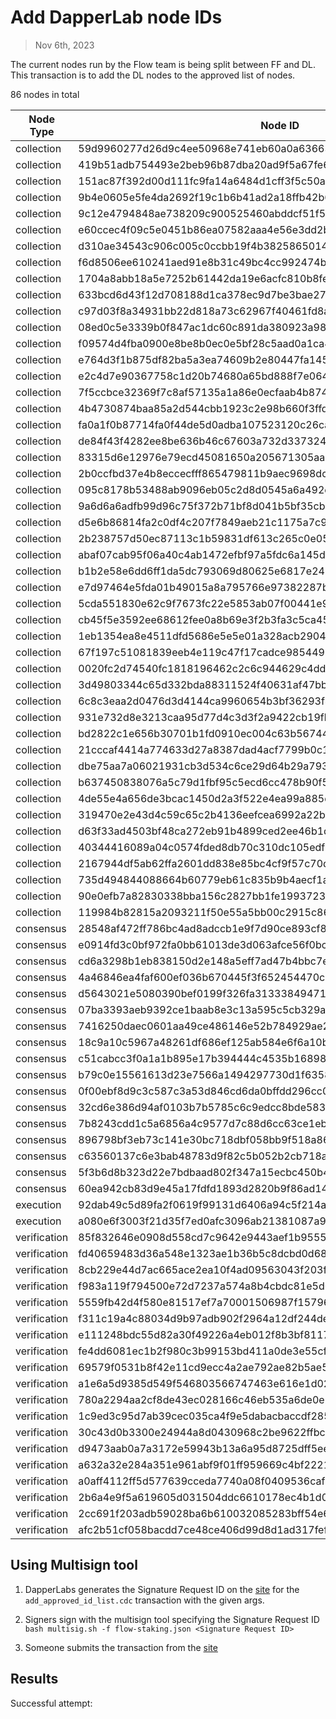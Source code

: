 # Add DapperLab node IDs

> Nov 6th, 2023 

The current nodes run by the Flow team is being split between FF and DL. This transaction is to add the DL nodes to the approved list of nodes.

86 nodes in total

Node Type | Node ID                                                         
--------- |-----------------------------------------------------------------|
collection| 59d9960277d26d9c4ee50968e741eb60a0a63663bcbbcd6ab9e4b176bc2ba19b 
collection| 419b51adb754493e2beb96b87dba20ad9f5a67fe6f0f63c54a7e990791407aeb 
collection| 151ac87f392d00d111fc9fa14a6484d1cff3f5c50a5b684e156e8b4828ab6ad9 
collection| 9b4e0605e5fe4da2692f19c1b6b41ad2a18ffb42b6363bd42cbb9b0f3deee170 
collection| 9c12e4794848ae738209c900525460abddcf51f5c75d8c39fcf438ac2aacb8e6 
collection| e60ccec4f09c5e0451b86ea07582aaa4e56e3dd2b22434bd8593a9992247f360 
collection| d310ae34543c906c005c0ccbb19f4b38258650144c427ccd0e796b777a1e700a 
collection| f6d8506ee610241aed91e8b31c49bc4cc992474bae3e360bafdc066adca3c005 
collection| 1704a8abb18a5e7252b61442da19e6acfc810b8fead4d3e7a69339082c8195e4 
collection| 633bcd6d43f12d708188d1ca378ec9d7be3bae27afd2e7b8938baa0b6d55effc 
collection| c97d03f8a34931bb22d818a73c62967f40461fd8ae17266d021f2c6e2784b0e7 
collection| 08ed0c5e3339b0f847ac1dc60c891da380923a98a1c3cb32bcaef6eaf5b5b3cf 
collection| f09574d4fba0900e8be8b0ec0e5bf28c5aad0a1ca4b54323dce3ce0b41fd968b 
collection| e764d3f1b875df82ba5a3ea74609b2e80447fa145986de2bf3b40a92d0b4a45d 
collection| e2c4d7e90367758c1d20b74680a65bd888f7e064b0f8caadb44d08f4729ec02a 
collection| 7f5ccbce32369f7c8af57135a1a86e0ecfaab4b87436507c41ffc171d6f8c149 
collection| 4b4730874baa85a2d544cbb1923c2e98b660f3ffd94cc20a7db6d98e9d9aa68c 
collection| fa0a1f0b87714fa0f44de5d0adba107523120c26ca9563ab86b9f5a3cd5676d8 
collection| de84f43f4282ee8be636b46c67603a732d337324ebcd02885b7bc871042920ed 
collection| 83315d6e12976e79ecd45081650a205671305aa83d892f85a14b6793b124139e 
collection| 2b0ccfbd37e4b8eccecfff865479811b9aec9698dc29c2d4374246f827afba29 
collection| 095c8178b53488ab9096eb05c2d8d0545a6a492e81449d36d32f6ac73e052a94 
collection| 9a6d6a6adfb99d96c75f372b71bf8d041b5bf35cba18a1ad25b3a04a45365dfe 
collection| d5e6b86814fa2c0df4c207f7849aeb21c1175a7c9fec40694b04030127d660b0 
collection| 2b238757d50ec87113c1b59831df613c265c0e056459ee1add8563a59672a809 
collection| abaf07cab95f06a40c4ab1472efbf97a5fdc6a145df00884fead078766d893d7 
collection| b1b2e58e6dd6ff1da5dc793069d80625e6817e248d723e684473034b4e2c0947 
collection| e7d97464e5fda01b49015a8a795766e97382287b87fb3582a65d07598f0d8f69 
collection| 5cda551830e62c9f7673fc22e5853ab07f00441e9757ace2360d340d523c86ae 
collection| cb45f5e3592ee68612fee0a8b69e3f2b3fa3c5ca45b1af2b6895e8f61a43487f 
collection| 1eb1354ea8e4511dfd5686e5e5e01a328acb2904de9a8f7f0f0408cdde1a5705 
collection| 67f197c51081839eeb4e119c47f17cadce98544958fd00aaefa9e252b299d0da 
collection| 0020fc2d74540fc1818196462c2c6c944629c4dd8d735be64335f5dd639a2913 
collection| 3d49803344c65d332bda88311524f40631af47bba6f75e6277e4e05a4078d9ef 
collection| 6c8c3eaa2d0476d3d4144ca9960654b3bf36293f4d1d3cf0e69f04269e7dad7e 
collection| 931e732d8e3213caa95d77d4c3d3f2a9422cb19fb5c3c2a1bc5afc2469ca14a4 
collection| bd2822c1e656b30701b1fd0910ec004c63b56744b41cb4bc489ddee7642b0009 
collection| 21cccaf4414a774633d27a8387dad4acf7799b0c15816e46780f2fae3fc115f3 
collection| dbe75aa7a06021931cb3d534c6ce29d64b29a79317b6ee95486c436925bdb1bc 
collection| b637450838076a5c79d1fbf95c5ecd6cc478b90f5aa81007d2a9340d0fab068a 
collection| 4de55e4a656de3bcac1450d2a3f522e4ea99a885d0eef0630a82372303e98b76 
collection| 319470e2e43d4c59c65c2b4136eefcea6992a22b7bce5dc35e29041fe4c2494e 
collection| d63f33ad4503bf48ca272eb91b4899ced2ee46b1d9573de128b0876236d57ebb 
collection| 40344416089a04c0574fded8db70c310dc105edf4dcee4651b10dd5205b966cc 
collection| 2167944df5ab62ffa2601dd838e85bc4cf9f57c70d4f0beee2ebf9d9966ef02a 
collection| 735d494844088664b60779eb61c835b9b4aecf1aa320a1910ecc140cf7ceebfc 
collection| 90e0efb7a82830338bba156c2827bb1fe1993723b1faa206e81b09b6842323e5 
collection| 119984b82815a2093211f50e55a5bb00c2915c86b13ebab97a4019865149a880 
consensus| 28548af472ff786bc4ad8adccb1e9f7d90ce893cf8567339b0baaac1314167a4 
consensus| e0914fd3c0bf972fa0bb61013de3d063afce56f0bcf548cea78dff000d9413ec 
consensus| cd6a3298b1eb838150d2e148a5eff7ad47b4bbc7e30c9a91dade84e02c332d1d 
consensus| 4a46846ea4faf600ef036b670445f3f652454470c2e8964c460a1b1fdc9781fb 
consensus| d5643021e5080390bef0199f326fa313338494719d064141ece47fde17fe2a5a 
consensus| 07ba3393aeb9392ce1baab8e3c13a595c5cb329a19dacf6508f568fc2d555a0a 
consensus| 7416250daec0601aa49ce486146e52b784929ae28b9179284c5a3a6ad18a7908 
consensus| 18c9a10c5967a48261df686ef125ab584e6f6a10b16da098524d5e8d7e505c49 
consensus| c51cabcc3f0a1a1b895e17b394444c4535b16898f809506b933b2b655d786571 
consensus| b79c0e15561613d23e7566a1494297730d1f635845f137935cbb32cf4731c40f 
consensus| 0f00ebf8d9c3c587c3a53d846cd6da0bffdd296cc0c9bb6121758f9cb0da1b84 
consensus| 32cd6e386d94af0103b7b5785c6c9edcc8bde5837918e43a50cc2f30b74a1ac1 
consensus| 7b8243cdd1c5a6856a4c9577d7c88d6cc63ce1eb3b7a426af75435b58fd1b75f 
consensus| 896798bf3eb73c141e30bc718dbf058bb9f518a8633459ddb06ad28aa5a4da5e 
consensus| c63560137c6e3bab48783d9f82c5b052b2cb718ae0c211a12763b7ec445b5b32 
consensus| 5f3b6d8b323d22e7bdbaad802f347a15ecbc450b4acda44fb380c5b45e15c9f6 
consensus| 60ea942cb83d9e45a17fdfd1893d2820b9f86ad14372f21ffa0ef05342c9981d
execution| 92dab49c5d89fa2f0619f99131d6406a94c5f214a198aafab41241322f9bf173 
execution| a080e6f3003f21d35f7ed0afc3096ab21381087a91992d7508f7be869c6edd32 
verification| 85f832646e0908d558cd7c9642e9443aef1b95556c578e86c9e16833ad06d137 
verification| fd40659483d36a548e1323ae1b36b5c8dcbd0d68b4b596ddff59811fd94ba6e3 
verification| 8cb229e44d7ac665ace2ea10f4ad09563043f203f4b12a235b355545842a4f2a 
verification| f983a119f794500e72d7237a574a8b4cbdc81e5d0319199cfe23f36df75d23e8 
verification| 5559fb42d4f580e81517ef7a70001506987f15796feb3c2087a19816ad024c61 
verification| f311c19a4c88034d9b97adb902f2964a12df244de46ae833ecab34ab87154301 
verification| e111248bdc55d82a30f49226a4eb012f8b3bf81176202a13ed73528c3a7fa363 
verification| fe4dd6081ec1b2f980c3b99153bd411a0de3e55cff3db12ed50d0cd98935a642 
verification| 69579f0531b8f42e11cd9ecc4a2ae792ae82b5ae54c38f455bab53ca6668dfcc 
verification| a1e6a5d9385d549f546803566747463e616e1d02ade2fcadba1b49c492ec8f29 
verification| 780a2294aa2cf8de43ec028166c46eb535a6de0e25a42f6e5a46a143d21fcf4a 
verification| 1c9ed3c95d7ab39cec035ca4f9e5dabacbaccdf2855783f2dca50acc7889c0b0 
verification| 30c43d0b3300e24944a8d0430968c2be9622ffbc8c251ab847566dfbb37a98e8 
verification| d9473aab0a7a3172e59943b13a6a95d8725dff5eebaca824a20f026183d7d2a7 
verification| a632a32e284a351e961abf9f01ff959669c4bf2221344a3fd3f489272b9cd317 
verification| a0aff4112ff5d577639cceda7740a08f0409536cafb2dd77442fe7bc64aa9a36 
verification| 2b6a4e9f5a619605d031504ddc6610178ec4b1d0b7b2525eb5ca79e83f5a6d78 
verification| 2cc691f203adb59028ba6b610032085283bff54e64a9bfabc286e0de02c49a12 
verification| afc2b51cf058bacdd7ce48ce406d99d8d1ad317fef83f18bd948fcce0d567cfd 


## Using Multisign tool

1. DapperLabs generates the Signature Request ID on the [site](https://flow-multisig-git-service-account-onflow.vercel.app/mainnet?type=serviceAccount&name=add_approved_id_list.cdc&param=%5B%20%20%20%20%20%7B%20%20%20%20%20%20%20%20%20%22type%22:%20%22Array%22,%20%20%20%20%20%20%20%20%20%22value%22:%20%5B%20%20%20%20%20%20%20%20%20%20%20%20%20%7B%20%20%20%20%20%20%20%20%20%20%20%20%20%20%20%20%20%22type%22:%20%22String%22,%20%20%20%20%20%20%20%20%20%20%20%20%20%20%20%20%20%22value%22:%20%2259d9960277d26d9c4ee50968e741eb60a0a63663bcbbcd6ab9e4b176bc2ba19b%22%20%20%20%20%20%20%20%20%20%20%20%20%20%7D,%20%20%20%20%20%20%20%20%20%20%20%20%20%7B%20%20%20%20%20%20%20%20%20%20%20%20%20%20%20%20%20%22type%22:%20%22String%22,%20%20%20%20%20%20%20%20%20%20%20%20%20%20%20%20%20%22value%22:%20%22419b51adb754493e2beb96b87dba20ad9f5a67fe6f0f63c54a7e990791407aeb%22%20%20%20%20%20%20%20%20%20%20%20%20%20%7D,%20%20%20%20%20%20%20%20%20%20%20%20%20%7B%20%20%20%20%20%20%20%20%20%20%20%20%20%20%20%20%20%22type%22:%20%22String%22,%20%20%20%20%20%20%20%20%20%20%20%20%20%20%20%20%20%22value%22:%20%22151ac87f392d00d111fc9fa14a6484d1cff3f5c50a5b684e156e8b4828ab6ad9%22%20%20%20%20%20%20%20%20%20%20%20%20%20%7D,%20%20%20%20%20%20%20%20%20%20%20%20%20%7B%20%20%20%20%20%20%20%20%20%20%20%20%20%20%20%20%20%22type%22:%20%22String%22,%20%20%20%20%20%20%20%20%20%20%20%20%20%20%20%20%20%22value%22:%20%229b4e0605e5fe4da2692f19c1b6b41ad2a18ffb42b6363bd42cbb9b0f3deee170%22%20%20%20%20%20%20%20%20%20%20%20%20%20%7D,%20%20%20%20%20%20%20%20%20%20%20%20%20%7B%20%20%20%20%20%20%20%20%20%20%20%20%20%20%20%20%20%22type%22:%20%22String%22,%20%20%20%20%20%20%20%20%20%20%20%20%20%20%20%20%20%22value%22:%20%229c12e4794848ae738209c900525460abddcf51f5c75d8c39fcf438ac2aacb8e6%22%20%20%20%20%20%20%20%20%20%20%20%20%20%7D,%20%20%20%20%20%20%20%20%20%20%20%20%20%7B%20%20%20%20%20%20%20%20%20%20%20%20%20%20%20%20%20%22type%22:%20%22String%22,%20%20%20%20%20%20%20%20%20%20%20%20%20%20%20%20%20%22value%22:%20%22e60ccec4f09c5e0451b86ea07582aaa4e56e3dd2b22434bd8593a9992247f360%22%20%20%20%20%20%20%20%20%20%20%20%20%20%7D,%20%20%20%20%20%20%20%20%20%20%20%20%20%7B%20%20%20%20%20%20%20%20%20%20%20%20%20%20%20%20%20%22type%22:%20%22String%22,%20%20%20%20%20%20%20%20%20%20%20%20%20%20%20%20%20%22value%22:%20%22d310ae34543c906c005c0ccbb19f4b38258650144c427ccd0e796b777a1e700a%22%20%20%20%20%20%20%20%20%20%20%20%20%20%7D,%20%20%20%20%20%20%20%20%20%20%20%20%20%7B%20%20%20%20%20%20%20%20%20%20%20%20%20%20%20%20%20%22type%22:%20%22String%22,%20%20%20%20%20%20%20%20%20%20%20%20%20%20%20%20%20%22value%22:%20%22f6d8506ee610241aed91e8b31c49bc4cc992474bae3e360bafdc066adca3c005%22%20%20%20%20%20%20%20%20%20%20%20%20%20%7D,%20%20%20%20%20%20%20%20%20%20%20%20%20%7B%20%20%20%20%20%20%20%20%20%20%20%20%20%20%20%20%20%22type%22:%20%22String%22,%20%20%20%20%20%20%20%20%20%20%20%20%20%20%20%20%20%22value%22:%20%221704a8abb18a5e7252b61442da19e6acfc810b8fead4d3e7a69339082c8195e4%22%20%20%20%20%20%20%20%20%20%20%20%20%20%7D,%20%20%20%20%20%20%20%20%20%20%20%20%20%7B%20%20%20%20%20%20%20%20%20%20%20%20%20%20%20%20%20%22type%22:%20%22String%22,%20%20%20%20%20%20%20%20%20%20%20%20%20%20%20%20%20%22value%22:%20%22633bcd6d43f12d708188d1ca378ec9d7be3bae27afd2e7b8938baa0b6d55effc%22%20%20%20%20%20%20%20%20%20%20%20%20%20%7D,%20%20%20%20%20%20%20%20%20%20%20%20%20%7B%20%20%20%20%20%20%20%20%20%20%20%20%20%20%20%20%20%22type%22:%20%22String%22,%20%20%20%20%20%20%20%20%20%20%20%20%20%20%20%20%20%22value%22:%20%22c97d03f8a34931bb22d818a73c62967f40461fd8ae17266d021f2c6e2784b0e7%22%20%20%20%20%20%20%20%20%20%20%20%20%20%7D,%20%20%20%20%20%20%20%20%20%20%20%20%20%7B%20%20%20%20%20%20%20%20%20%20%20%20%20%20%20%20%20%22type%22:%20%22String%22,%20%20%20%20%20%20%20%20%20%20%20%20%20%20%20%20%20%22value%22:%20%2208ed0c5e3339b0f847ac1dc60c891da380923a98a1c3cb32bcaef6eaf5b5b3cf%22%20%20%20%20%20%20%20%20%20%20%20%20%20%7D,%20%20%20%20%20%20%20%20%20%20%20%20%20%7B%20%20%20%20%20%20%20%20%20%20%20%20%20%20%20%20%20%22type%22:%20%22String%22,%20%20%20%20%20%20%20%20%20%20%20%20%20%20%20%20%20%22value%22:%20%22f09574d4fba0900e8be8b0ec0e5bf28c5aad0a1ca4b54323dce3ce0b41fd968b%22%20%20%20%20%20%20%20%20%20%20%20%20%20%7D,%20%20%20%20%20%20%20%20%20%20%20%20%20%7B%20%20%20%20%20%20%20%20%20%20%20%20%20%20%20%20%20%22type%22:%20%22String%22,%20%20%20%20%20%20%20%20%20%20%20%20%20%20%20%20%20%22value%22:%20%22e764d3f1b875df82ba5a3ea74609b2e80447fa145986de2bf3b40a92d0b4a45d%22%20%20%20%20%20%20%20%20%20%20%20%20%20%7D,%20%20%20%20%20%20%20%20%20%20%20%20%20%7B%20%20%20%20%20%20%20%20%20%20%20%20%20%20%20%20%20%22type%22:%20%22String%22,%20%20%20%20%20%20%20%20%20%20%20%20%20%20%20%20%20%22value%22:%20%22e2c4d7e90367758c1d20b74680a65bd888f7e064b0f8caadb44d08f4729ec02a%22%20%20%20%20%20%20%20%20%20%20%20%20%20%7D,%20%20%20%20%20%20%20%20%20%20%20%20%20%7B%20%20%20%20%20%20%20%20%20%20%20%20%20%20%20%20%20%22type%22:%20%22String%22,%20%20%20%20%20%20%20%20%20%20%20%20%20%20%20%20%20%22value%22:%20%227f5ccbce32369f7c8af57135a1a86e0ecfaab4b87436507c41ffc171d6f8c149%22%20%20%20%20%20%20%20%20%20%20%20%20%20%7D,%20%20%20%20%20%20%20%20%20%20%20%20%20%7B%20%20%20%20%20%20%20%20%20%20%20%20%20%20%20%20%20%22type%22:%20%22String%22,%20%20%20%20%20%20%20%20%20%20%20%20%20%20%20%20%20%22value%22:%20%224b4730874baa85a2d544cbb1923c2e98b660f3ffd94cc20a7db6d98e9d9aa68c%22%20%20%20%20%20%20%20%20%20%20%20%20%20%7D,%20%20%20%20%20%20%20%20%20%20%20%20%20%7B%20%20%20%20%20%20%20%20%20%20%20%20%20%20%20%20%20%22type%22:%20%22String%22,%20%20%20%20%20%20%20%20%20%20%20%20%20%20%20%20%20%22value%22:%20%22fa0a1f0b87714fa0f44de5d0adba107523120c26ca9563ab86b9f5a3cd5676d8%22%20%20%20%20%20%20%20%20%20%20%20%20%20%7D,%20%20%20%20%20%20%20%20%20%20%20%20%20%7B%20%20%20%20%20%20%20%20%20%20%20%20%20%20%20%20%20%22type%22:%20%22String%22,%20%20%20%20%20%20%20%20%20%20%20%20%20%20%20%20%20%22value%22:%20%22de84f43f4282ee8be636b46c67603a732d337324ebcd02885b7bc871042920ed%22%20%20%20%20%20%20%20%20%20%20%20%20%20%7D,%20%20%20%20%20%20%20%20%20%20%20%20%20%7B%20%20%20%20%20%20%20%20%20%20%20%20%20%20%20%20%20%22type%22:%20%22String%22,%20%20%20%20%20%20%20%20%20%20%20%20%20%20%20%20%20%22value%22:%20%2283315d6e12976e79ecd45081650a205671305aa83d892f85a14b6793b124139e%22%20%20%20%20%20%20%20%20%20%20%20%20%20%7D,%20%20%20%20%20%20%20%20%20%20%20%20%20%7B%20%20%20%20%20%20%20%20%20%20%20%20%20%20%20%20%20%22type%22:%20%22String%22,%20%20%20%20%20%20%20%20%20%20%20%20%20%20%20%20%20%22value%22:%20%222b0ccfbd37e4b8eccecfff865479811b9aec9698dc29c2d4374246f827afba29%22%20%20%20%20%20%20%20%20%20%20%20%20%20%7D,%20%20%20%20%20%20%20%20%20%20%20%20%20%7B%20%20%20%20%20%20%20%20%20%20%20%20%20%20%20%20%20%22type%22:%20%22String%22,%20%20%20%20%20%20%20%20%20%20%20%20%20%20%20%20%20%22value%22:%20%22095c8178b53488ab9096eb05c2d8d0545a6a492e81449d36d32f6ac73e052a94%22%20%20%20%20%20%20%20%20%20%20%20%20%20%7D,%20%20%20%20%20%20%20%20%20%20%20%20%20%7B%20%20%20%20%20%20%20%20%20%20%20%20%20%20%20%20%20%22type%22:%20%22String%22,%20%20%20%20%20%20%20%20%20%20%20%20%20%20%20%20%20%22value%22:%20%229a6d6a6adfb99d96c75f372b71bf8d041b5bf35cba18a1ad25b3a04a45365dfe%22%20%20%20%20%20%20%20%20%20%20%20%20%20%7D,%20%20%20%20%20%20%20%20%20%20%20%20%20%7B%20%20%20%20%20%20%20%20%20%20%20%20%20%20%20%20%20%22type%22:%20%22String%22,%20%20%20%20%20%20%20%20%20%20%20%20%20%20%20%20%20%22value%22:%20%22d5e6b86814fa2c0df4c207f7849aeb21c1175a7c9fec40694b04030127d660b0%22%20%20%20%20%20%20%20%20%20%20%20%20%20%7D,%20%20%20%20%20%20%20%20%20%20%20%20%20%7B%20%20%20%20%20%20%20%20%20%20%20%20%20%20%20%20%20%22type%22:%20%22String%22,%20%20%20%20%20%20%20%20%20%20%20%20%20%20%20%20%20%22value%22:%20%222b238757d50ec87113c1b59831df613c265c0e056459ee1add8563a59672a809%22%20%20%20%20%20%20%20%20%20%20%20%20%20%7D,%20%20%20%20%20%20%20%20%20%20%20%20%20%7B%20%20%20%20%20%20%20%20%20%20%20%20%20%20%20%20%20%22type%22:%20%22String%22,%20%20%20%20%20%20%20%20%20%20%20%20%20%20%20%20%20%22value%22:%20%22abaf07cab95f06a40c4ab1472efbf97a5fdc6a145df00884fead078766d893d7%22%20%20%20%20%20%20%20%20%20%20%20%20%20%7D,%20%20%20%20%20%20%20%20%20%20%20%20%20%7B%20%20%20%20%20%20%20%20%20%20%20%20%20%20%20%20%20%22type%22:%20%22String%22,%20%20%20%20%20%20%20%20%20%20%20%20%20%20%20%20%20%22value%22:%20%22b1b2e58e6dd6ff1da5dc793069d80625e6817e248d723e684473034b4e2c0947%22%20%20%20%20%20%20%20%20%20%20%20%20%20%7D,%20%20%20%20%20%20%20%20%20%20%20%20%20%7B%20%20%20%20%20%20%20%20%20%20%20%20%20%20%20%20%20%22type%22:%20%22String%22,%20%20%20%20%20%20%20%20%20%20%20%20%20%20%20%20%20%22value%22:%20%22e7d97464e5fda01b49015a8a795766e97382287b87fb3582a65d07598f0d8f69%22%20%20%20%20%20%20%20%20%20%20%20%20%20%7D,%20%20%20%20%20%20%20%20%20%20%20%20%20%7B%20%20%20%20%20%20%20%20%20%20%20%20%20%20%20%20%20%22type%22:%20%22String%22,%20%20%20%20%20%20%20%20%20%20%20%20%20%20%20%20%20%22value%22:%20%225cda551830e62c9f7673fc22e5853ab07f00441e9757ace2360d340d523c86ae%22%20%20%20%20%20%20%20%20%20%20%20%20%20%7D,%20%20%20%20%20%20%20%20%20%20%20%20%20%7B%20%20%20%20%20%20%20%20%20%20%20%20%20%20%20%20%20%22type%22:%20%22String%22,%20%20%20%20%20%20%20%20%20%20%20%20%20%20%20%20%20%22value%22:%20%22cb45f5e3592ee68612fee0a8b69e3f2b3fa3c5ca45b1af2b6895e8f61a43487f%22%20%20%20%20%20%20%20%20%20%20%20%20%20%7D,%20%20%20%20%20%20%20%20%20%20%20%20%20%7B%20%20%20%20%20%20%20%20%20%20%20%20%20%20%20%20%20%22type%22:%20%22String%22,%20%20%20%20%20%20%20%20%20%20%20%20%20%20%20%20%20%22value%22:%20%221eb1354ea8e4511dfd5686e5e5e01a328acb2904de9a8f7f0f0408cdde1a5705%22%20%20%20%20%20%20%20%20%20%20%20%20%20%7D,%20%20%20%20%20%20%20%20%20%20%20%20%20%7B%20%20%20%20%20%20%20%20%20%20%20%20%20%20%20%20%20%22type%22:%20%22String%22,%20%20%20%20%20%20%20%20%20%20%20%20%20%20%20%20%20%22value%22:%20%2267f197c51081839eeb4e119c47f17cadce98544958fd00aaefa9e252b299d0da%22%20%20%20%20%20%20%20%20%20%20%20%20%20%7D,%20%20%20%20%20%20%20%20%20%20%20%20%20%7B%20%20%20%20%20%20%20%20%20%20%20%20%20%20%20%20%20%22type%22:%20%22String%22,%20%20%20%20%20%20%20%20%20%20%20%20%20%20%20%20%20%22value%22:%20%220020fc2d74540fc1818196462c2c6c944629c4dd8d735be64335f5dd639a2913%22%20%20%20%20%20%20%20%20%20%20%20%20%20%7D,%20%20%20%20%20%20%20%20%20%20%20%20%20%7B%20%20%20%20%20%20%20%20%20%20%20%20%20%20%20%20%20%22type%22:%20%22String%22,%20%20%20%20%20%20%20%20%20%20%20%20%20%20%20%20%20%22value%22:%20%223d49803344c65d332bda88311524f40631af47bba6f75e6277e4e05a4078d9ef%22%20%20%20%20%20%20%20%20%20%20%20%20%20%7D,%20%20%20%20%20%20%20%20%20%20%20%20%20%7B%20%20%20%20%20%20%20%20%20%20%20%20%20%20%20%20%20%22type%22:%20%22String%22,%20%20%20%20%20%20%20%20%20%20%20%20%20%20%20%20%20%22value%22:%20%226c8c3eaa2d0476d3d4144ca9960654b3bf36293f4d1d3cf0e69f04269e7dad7e%22%20%20%20%20%20%20%20%20%20%20%20%20%20%7D,%20%20%20%20%20%20%20%20%20%20%20%20%20%7B%20%20%20%20%20%20%20%20%20%20%20%20%20%20%20%20%20%22type%22:%20%22String%22,%20%20%20%20%20%20%20%20%20%20%20%20%20%20%20%20%20%22value%22:%20%22931e732d8e3213caa95d77d4c3d3f2a9422cb19fb5c3c2a1bc5afc2469ca14a4%22%20%20%20%20%20%20%20%20%20%20%20%20%20%7D,%20%20%20%20%20%20%20%20%20%20%20%20%20%7B%20%20%20%20%20%20%20%20%20%20%20%20%20%20%20%20%20%22type%22:%20%22String%22,%20%20%20%20%20%20%20%20%20%20%20%20%20%20%20%20%20%22value%22:%20%22bd2822c1e656b30701b1fd0910ec004c63b56744b41cb4bc489ddee7642b0009%22%20%20%20%20%20%20%20%20%20%20%20%20%20%7D,%20%20%20%20%20%20%20%20%20%20%20%20%20%7B%20%20%20%20%20%20%20%20%20%20%20%20%20%20%20%20%20%22type%22:%20%22String%22,%20%20%20%20%20%20%20%20%20%20%20%20%20%20%20%20%20%22value%22:%20%2221cccaf4414a774633d27a8387dad4acf7799b0c15816e46780f2fae3fc115f3%22%20%20%20%20%20%20%20%20%20%20%20%20%20%7D,%20%20%20%20%20%20%20%20%20%20%20%20%20%7B%20%20%20%20%20%20%20%20%20%20%20%20%20%20%20%20%20%22type%22:%20%22String%22,%20%20%20%20%20%20%20%20%20%20%20%20%20%20%20%20%20%22value%22:%20%22dbe75aa7a06021931cb3d534c6ce29d64b29a79317b6ee95486c436925bdb1bc%22%20%20%20%20%20%20%20%20%20%20%20%20%20%7D,%20%20%20%20%20%20%20%20%20%20%20%20%20%7B%20%20%20%20%20%20%20%20%20%20%20%20%20%20%20%20%20%22type%22:%20%22String%22,%20%20%20%20%20%20%20%20%20%20%20%20%20%20%20%20%20%22value%22:%20%22b637450838076a5c79d1fbf95c5ecd6cc478b90f5aa81007d2a9340d0fab068a%22%20%20%20%20%20%20%20%20%20%20%20%20%20%7D,%20%20%20%20%20%20%20%20%20%20%20%20%20%7B%20%20%20%20%20%20%20%20%20%20%20%20%20%20%20%20%20%22type%22:%20%22String%22,%20%20%20%20%20%20%20%20%20%20%20%20%20%20%20%20%20%22value%22:%20%224de55e4a656de3bcac1450d2a3f522e4ea99a885d0eef0630a82372303e98b76%22%20%20%20%20%20%20%20%20%20%20%20%20%20%7D,%20%20%20%20%20%20%20%20%20%20%20%20%20%7B%20%20%20%20%20%20%20%20%20%20%20%20%20%20%20%20%20%22type%22:%20%22String%22,%20%20%20%20%20%20%20%20%20%20%20%20%20%20%20%20%20%22value%22:%20%22319470e2e43d4c59c65c2b4136eefcea6992a22b7bce5dc35e29041fe4c2494e%22%20%20%20%20%20%20%20%20%20%20%20%20%20%7D,%20%20%20%20%20%20%20%20%20%20%20%20%20%7B%20%20%20%20%20%20%20%20%20%20%20%20%20%20%20%20%20%22type%22:%20%22String%22,%20%20%20%20%20%20%20%20%20%20%20%20%20%20%20%20%20%22value%22:%20%22d63f33ad4503bf48ca272eb91b4899ced2ee46b1d9573de128b0876236d57ebb%22%20%20%20%20%20%20%20%20%20%20%20%20%20%7D,%20%20%20%20%20%20%20%20%20%20%20%20%20%7B%20%20%20%20%20%20%20%20%20%20%20%20%20%20%20%20%20%22type%22:%20%22String%22,%20%20%20%20%20%20%20%20%20%20%20%20%20%20%20%20%20%22value%22:%20%2240344416089a04c0574fded8db70c310dc105edf4dcee4651b10dd5205b966cc%22%20%20%20%20%20%20%20%20%20%20%20%20%20%7D,%20%20%20%20%20%20%20%20%20%20%20%20%20%7B%20%20%20%20%20%20%20%20%20%20%20%20%20%20%20%20%20%22type%22:%20%22String%22,%20%20%20%20%20%20%20%20%20%20%20%20%20%20%20%20%20%22value%22:%20%222167944df5ab62ffa2601dd838e85bc4cf9f57c70d4f0beee2ebf9d9966ef02a%22%20%20%20%20%20%20%20%20%20%20%20%20%20%7D,%20%20%20%20%20%20%20%20%20%20%20%20%20%7B%20%20%20%20%20%20%20%20%20%20%20%20%20%20%20%20%20%22type%22:%20%22String%22,%20%20%20%20%20%20%20%20%20%20%20%20%20%20%20%20%20%22value%22:%20%22735d494844088664b60779eb61c835b9b4aecf1aa320a1910ecc140cf7ceebfc%22%20%20%20%20%20%20%20%20%20%20%20%20%20%7D,%20%20%20%20%20%20%20%20%20%20%20%20%20%7B%20%20%20%20%20%20%20%20%20%20%20%20%20%20%20%20%20%22type%22:%20%22String%22,%20%20%20%20%20%20%20%20%20%20%20%20%20%20%20%20%20%22value%22:%20%2290e0efb7a82830338bba156c2827bb1fe1993723b1faa206e81b09b6842323e5%22%20%20%20%20%20%20%20%20%20%20%20%20%20%7D,%20%20%20%20%20%20%20%20%20%20%20%20%20%7B%20%20%20%20%20%20%20%20%20%20%20%20%20%20%20%20%20%22type%22:%20%22String%22,%20%20%20%20%20%20%20%20%20%20%20%20%20%20%20%20%20%22value%22:%20%22119984b82815a2093211f50e55a5bb00c2915c86b13ebab97a4019865149a880%22%20%20%20%20%20%20%20%20%20%20%20%20%20%7D,%20%20%20%20%20%20%20%20%20%20%20%20%20%7B%20%20%20%20%20%20%20%20%20%20%20%20%20%20%20%20%20%22type%22:%20%22String%22,%20%20%20%20%20%20%20%20%20%20%20%20%20%20%20%20%20%22value%22:%20%2228548af472ff786bc4ad8adccb1e9f7d90ce893cf8567339b0baaac1314167a4%22%20%20%20%20%20%20%20%20%20%20%20%20%20%7D,%20%20%20%20%20%20%20%20%20%20%20%20%20%7B%20%20%20%20%20%20%20%20%20%20%20%20%20%20%20%20%20%22type%22:%20%22String%22,%20%20%20%20%20%20%20%20%20%20%20%20%20%20%20%20%20%22value%22:%20%22e0914fd3c0bf972fa0bb61013de3d063afce56f0bcf548cea78dff000d9413ec%22%20%20%20%20%20%20%20%20%20%20%20%20%20%7D,%20%20%20%20%20%20%20%20%20%20%20%20%20%7B%20%20%20%20%20%20%20%20%20%20%20%20%20%20%20%20%20%22type%22:%20%22String%22,%20%20%20%20%20%20%20%20%20%20%20%20%20%20%20%20%20%22value%22:%20%22cd6a3298b1eb838150d2e148a5eff7ad47b4bbc7e30c9a91dade84e02c332d1d%22%20%20%20%20%20%20%20%20%20%20%20%20%20%7D,%20%20%20%20%20%20%20%20%20%20%20%20%20%7B%20%20%20%20%20%20%20%20%20%20%20%20%20%20%20%20%20%22type%22:%20%22String%22,%20%20%20%20%20%20%20%20%20%20%20%20%20%20%20%20%20%22value%22:%20%224a46846ea4faf600ef036b670445f3f652454470c2e8964c460a1b1fdc9781fb%22%20%20%20%20%20%20%20%20%20%20%20%20%20%7D,%20%20%20%20%20%20%20%20%20%20%20%20%20%7B%20%20%20%20%20%20%20%20%20%20%20%20%20%20%20%20%20%22type%22:%20%22String%22,%20%20%20%20%20%20%20%20%20%20%20%20%20%20%20%20%20%22value%22:%20%22d5643021e5080390bef0199f326fa313338494719d064141ece47fde17fe2a5a%22%20%20%20%20%20%20%20%20%20%20%20%20%20%7D,%20%20%20%20%20%20%20%20%20%20%20%20%20%7B%20%20%20%20%20%20%20%20%20%20%20%20%20%20%20%20%20%22type%22:%20%22String%22,%20%20%20%20%20%20%20%20%20%20%20%20%20%20%20%20%20%22value%22:%20%2207ba3393aeb9392ce1baab8e3c13a595c5cb329a19dacf6508f568fc2d555a0a%22%20%20%20%20%20%20%20%20%20%20%20%20%20%7D,%20%20%20%20%20%20%20%20%20%20%20%20%20%7B%20%20%20%20%20%20%20%20%20%20%20%20%20%20%20%20%20%22type%22:%20%22String%22,%20%20%20%20%20%20%20%20%20%20%20%20%20%20%20%20%20%22value%22:%20%227416250daec0601aa49ce486146e52b784929ae28b9179284c5a3a6ad18a7908%22%20%20%20%20%20%20%20%20%20%20%20%20%20%7D,%20%20%20%20%20%20%20%20%20%20%20%20%20%7B%20%20%20%20%20%20%20%20%20%20%20%20%20%20%20%20%20%22type%22:%20%22String%22,%20%20%20%20%20%20%20%20%20%20%20%20%20%20%20%20%20%22value%22:%20%2218c9a10c5967a48261df686ef125ab584e6f6a10b16da098524d5e8d7e505c49%22%20%20%20%20%20%20%20%20%20%20%20%20%20%7D,%20%20%20%20%20%20%20%20%20%20%20%20%20%7B%20%20%20%20%20%20%20%20%20%20%20%20%20%20%20%20%20%22type%22:%20%22String%22,%20%20%20%20%20%20%20%20%20%20%20%20%20%20%20%20%20%22value%22:%20%22c51cabcc3f0a1a1b895e17b394444c4535b16898f809506b933b2b655d786571%22%20%20%20%20%20%20%20%20%20%20%20%20%20%7D,%20%20%20%20%20%20%20%20%20%20%20%20%20%7B%20%20%20%20%20%20%20%20%20%20%20%20%20%20%20%20%20%22type%22:%20%22String%22,%20%20%20%20%20%20%20%20%20%20%20%20%20%20%20%20%20%22value%22:%20%22b79c0e15561613d23e7566a1494297730d1f635845f137935cbb32cf4731c40f%22%20%20%20%20%20%20%20%20%20%20%20%20%20%7D,%20%20%20%20%20%20%20%20%20%20%20%20%20%7B%20%20%20%20%20%20%20%20%20%20%20%20%20%20%20%20%20%22type%22:%20%22String%22,%20%20%20%20%20%20%20%20%20%20%20%20%20%20%20%20%20%22value%22:%20%220f00ebf8d9c3c587c3a53d846cd6da0bffdd296cc0c9bb6121758f9cb0da1b84%22%20%20%20%20%20%20%20%20%20%20%20%20%20%7D,%20%20%20%20%20%20%20%20%20%20%20%20%20%7B%20%20%20%20%20%20%20%20%20%20%20%20%20%20%20%20%20%22type%22:%20%22String%22,%20%20%20%20%20%20%20%20%20%20%20%20%20%20%20%20%20%22value%22:%20%2232cd6e386d94af0103b7b5785c6c9edcc8bde5837918e43a50cc2f30b74a1ac1%22%20%20%20%20%20%20%20%20%20%20%20%20%20%7D,%20%20%20%20%20%20%20%20%20%20%20%20%20%7B%20%20%20%20%20%20%20%20%20%20%20%20%20%20%20%20%20%22type%22:%20%22String%22,%20%20%20%20%20%20%20%20%20%20%20%20%20%20%20%20%20%22value%22:%20%227b8243cdd1c5a6856a4c9577d7c88d6cc63ce1eb3b7a426af75435b58fd1b75f%22%20%20%20%20%20%20%20%20%20%20%20%20%20%7D,%20%20%20%20%20%20%20%20%20%20%20%20%20%7B%20%20%20%20%20%20%20%20%20%20%20%20%20%20%20%20%20%22type%22:%20%22String%22,%20%20%20%20%20%20%20%20%20%20%20%20%20%20%20%20%20%22value%22:%20%22896798bf3eb73c141e30bc718dbf058bb9f518a8633459ddb06ad28aa5a4da5e%22%20%20%20%20%20%20%20%20%20%20%20%20%20%7D,%20%20%20%20%20%20%20%20%20%20%20%20%20%7B%20%20%20%20%20%20%20%20%20%20%20%20%20%20%20%20%20%22type%22:%20%22String%22,%20%20%20%20%20%20%20%20%20%20%20%20%20%20%20%20%20%22value%22:%20%22c63560137c6e3bab48783d9f82c5b052b2cb718ae0c211a12763b7ec445b5b32%22%20%20%20%20%20%20%20%20%20%20%20%20%20%7D,%20%20%20%20%20%20%20%20%20%20%20%20%20%7B%20%20%20%20%20%20%20%20%20%20%20%20%20%20%20%20%20%22type%22:%20%22String%22,%20%20%20%20%20%20%20%20%20%20%20%20%20%20%20%20%20%22value%22:%20%225f3b6d8b323d22e7bdbaad802f347a15ecbc450b4acda44fb380c5b45e15c9f6%22%20%20%20%20%20%20%20%20%20%20%20%20%20%7D,%20%20%20%20%20%20%20%20%20%20%20%20%20%7B%20%20%20%20%20%20%20%20%20%20%20%20%20%20%20%20%20%22type%22:%20%22String%22,%20%20%20%20%20%20%20%20%20%20%20%20%20%20%20%20%20%22value%22:%20%2260ea942cb83d9e45a17fdfd1893d2820b9f86ad14372f21ffa0ef05342c9981d%22%20%20%20%20%20%20%20%20%20%20%20%20%20%7D,%20%20%20%20%20%20%20%20%20%20%20%20%20%7B%20%20%20%20%20%20%20%20%20%20%20%20%20%20%20%20%20%22type%22:%20%22String%22,%20%20%20%20%20%20%20%20%20%20%20%20%20%20%20%20%20%22value%22:%20%2292dab49c5d89fa2f0619f99131d6406a94c5f214a198aafab41241322f9bf173%22%20%20%20%20%20%20%20%20%20%20%20%20%20%7D,%20%20%20%20%20%20%20%20%20%20%20%20%20%7B%20%20%20%20%20%20%20%20%20%20%20%20%20%20%20%20%20%22type%22:%20%22String%22,%20%20%20%20%20%20%20%20%20%20%20%20%20%20%20%20%20%22value%22:%20%22a080e6f3003f21d35f7ed0afc3096ab21381087a91992d7508f7be869c6edd32%22%20%20%20%20%20%20%20%20%20%20%20%20%20%7D,%20%20%20%20%20%20%20%20%20%20%20%20%20%7B%20%20%20%20%20%20%20%20%20%20%20%20%20%20%20%20%20%22type%22:%20%22String%22,%20%20%20%20%20%20%20%20%20%20%20%20%20%20%20%20%20%22value%22:%20%2285f832646e0908d558cd7c9642e9443aef1b95556c578e86c9e16833ad06d137%22%20%20%20%20%20%20%20%20%20%20%20%20%20%7D,%20%20%20%20%20%20%20%20%20%20%20%20%20%7B%20%20%20%20%20%20%20%20%20%20%20%20%20%20%20%20%20%22type%22:%20%22String%22,%20%20%20%20%20%20%20%20%20%20%20%20%20%20%20%20%20%22value%22:%20%22fd40659483d36a548e1323ae1b36b5c8dcbd0d68b4b596ddff59811fd94ba6e3%22%20%20%20%20%20%20%20%20%20%20%20%20%20%7D,%20%20%20%20%20%20%20%20%20%20%20%20%20%7B%20%20%20%20%20%20%20%20%20%20%20%20%20%20%20%20%20%22type%22:%20%22String%22,%20%20%20%20%20%20%20%20%20%20%20%20%20%20%20%20%20%22value%22:%20%228cb229e44d7ac665ace2ea10f4ad09563043f203f4b12a235b355545842a4f2a%22%20%20%20%20%20%20%20%20%20%20%20%20%20%7D,%20%20%20%20%20%20%20%20%20%20%20%20%20%7B%20%20%20%20%20%20%20%20%20%20%20%20%20%20%20%20%20%22type%22:%20%22String%22,%20%20%20%20%20%20%20%20%20%20%20%20%20%20%20%20%20%22value%22:%20%22f983a119f794500e72d7237a574a8b4cbdc81e5d0319199cfe23f36df75d23e8%22%20%20%20%20%20%20%20%20%20%20%20%20%20%7D,%20%20%20%20%20%20%20%20%20%20%20%20%20%7B%20%20%20%20%20%20%20%20%20%20%20%20%20%20%20%20%20%22type%22:%20%22String%22,%20%20%20%20%20%20%20%20%20%20%20%20%20%20%20%20%20%22value%22:%20%225559fb42d4f580e81517ef7a70001506987f15796feb3c2087a19816ad024c61%22%20%20%20%20%20%20%20%20%20%20%20%20%20%7D,%20%20%20%20%20%20%20%20%20%20%20%20%20%7B%20%20%20%20%20%20%20%20%20%20%20%20%20%20%20%20%20%22type%22:%20%22String%22,%20%20%20%20%20%20%20%20%20%20%20%20%20%20%20%20%20%22value%22:%20%22f311c19a4c88034d9b97adb902f2964a12df244de46ae833ecab34ab87154301%22%20%20%20%20%20%20%20%20%20%20%20%20%20%7D,%20%20%20%20%20%20%20%20%20%20%20%20%20%7B%20%20%20%20%20%20%20%20%20%20%20%20%20%20%20%20%20%22type%22:%20%22String%22,%20%20%20%20%20%20%20%20%20%20%20%20%20%20%20%20%20%22value%22:%20%22e111248bdc55d82a30f49226a4eb012f8b3bf81176202a13ed73528c3a7fa363%22%20%20%20%20%20%20%20%20%20%20%20%20%20%7D,%20%20%20%20%20%20%20%20%20%20%20%20%20%7B%20%20%20%20%20%20%20%20%20%20%20%20%20%20%20%20%20%22type%22:%20%22String%22,%20%20%20%20%20%20%20%20%20%20%20%20%20%20%20%20%20%22value%22:%20%22fe4dd6081ec1b2f980c3b99153bd411a0de3e55cff3db12ed50d0cd98935a642%22%20%20%20%20%20%20%20%20%20%20%20%20%20%7D,%20%20%20%20%20%20%20%20%20%20%20%20%20%7B%20%20%20%20%20%20%20%20%20%20%20%20%20%20%20%20%20%22type%22:%20%22String%22,%20%20%20%20%20%20%20%20%20%20%20%20%20%20%20%20%20%22value%22:%20%2269579f0531b8f42e11cd9ecc4a2ae792ae82b5ae54c38f455bab53ca6668dfcc%22%20%20%20%20%20%20%20%20%20%20%20%20%20%7D,%20%20%20%20%20%20%20%20%20%20%20%20%20%7B%20%20%20%20%20%20%20%20%20%20%20%20%20%20%20%20%20%22type%22:%20%22String%22,%20%20%20%20%20%20%20%20%20%20%20%20%20%20%20%20%20%22value%22:%20%22a1e6a5d9385d549f546803566747463e616e1d02ade2fcadba1b49c492ec8f29%22%20%20%20%20%20%20%20%20%20%20%20%20%20%7D,%20%20%20%20%20%20%20%20%20%20%20%20%20%7B%20%20%20%20%20%20%20%20%20%20%20%20%20%20%20%20%20%22type%22:%20%22String%22,%20%20%20%20%20%20%20%20%20%20%20%20%20%20%20%20%20%22value%22:%20%22780a2294aa2cf8de43ec028166c46eb535a6de0e25a42f6e5a46a143d21fcf4a%22%20%20%20%20%20%20%20%20%20%20%20%20%20%7D,%20%20%20%20%20%20%20%20%20%20%20%20%20%7B%20%20%20%20%20%20%20%20%20%20%20%20%20%20%20%20%20%22type%22:%20%22String%22,%20%20%20%20%20%20%20%20%20%20%20%20%20%20%20%20%20%22value%22:%20%221c9ed3c95d7ab39cec035ca4f9e5dabacbaccdf2855783f2dca50acc7889c0b0%22%20%20%20%20%20%20%20%20%20%20%20%20%20%7D,%20%20%20%20%20%20%20%20%20%20%20%20%20%7B%20%20%20%20%20%20%20%20%20%20%20%20%20%20%20%20%20%22type%22:%20%22String%22,%20%20%20%20%20%20%20%20%20%20%20%20%20%20%20%20%20%22value%22:%20%2230c43d0b3300e24944a8d0430968c2be9622ffbc8c251ab847566dfbb37a98e8%22%20%20%20%20%20%20%20%20%20%20%20%20%20%7D,%20%20%20%20%20%20%20%20%20%20%20%20%20%7B%20%20%20%20%20%20%20%20%20%20%20%20%20%20%20%20%20%22type%22:%20%22String%22,%20%20%20%20%20%20%20%20%20%20%20%20%20%20%20%20%20%22value%22:%20%22d9473aab0a7a3172e59943b13a6a95d8725dff5eebaca824a20f026183d7d2a7%22%20%20%20%20%20%20%20%20%20%20%20%20%20%7D,%20%20%20%20%20%20%20%20%20%20%20%20%20%7B%20%20%20%20%20%20%20%20%20%20%20%20%20%20%20%20%20%22type%22:%20%22String%22,%20%20%20%20%20%20%20%20%20%20%20%20%20%20%20%20%20%22value%22:%20%22a632a32e284a351e961abf9f01ff959669c4bf2221344a3fd3f489272b9cd317%22%20%20%20%20%20%20%20%20%20%20%20%20%20%7D,%20%20%20%20%20%20%20%20%20%20%20%20%20%7B%20%20%20%20%20%20%20%20%20%20%20%20%20%20%20%20%20%22type%22:%20%22String%22,%20%20%20%20%20%20%20%20%20%20%20%20%20%20%20%20%20%22value%22:%20%22a0aff4112ff5d577639cceda7740a08f0409536cafb2dd77442fe7bc64aa9a36%22%20%20%20%20%20%20%20%20%20%20%20%20%20%7D,%20%20%20%20%20%20%20%20%20%20%20%20%20%7B%20%20%20%20%20%20%20%20%20%20%20%20%20%20%20%20%20%22type%22:%20%22String%22,%20%20%20%20%20%20%20%20%20%20%20%20%20%20%20%20%20%22value%22:%20%222b6a4e9f5a619605d031504ddc6610178ec4b1d0b7b2525eb5ca79e83f5a6d78%22%20%20%20%20%20%20%20%20%20%20%20%20%20%7D,%20%20%20%20%20%20%20%20%20%20%20%20%20%7B%20%20%20%20%20%20%20%20%20%20%20%20%20%20%20%20%20%22type%22:%20%22String%22,%20%20%20%20%20%20%20%20%20%20%20%20%20%20%20%20%20%22value%22:%20%222cc691f203adb59028ba6b610032085283bff54e64a9bfabc286e0de02c49a12%22%20%20%20%20%20%20%20%20%20%20%20%20%20%7D,%20%20%20%20%20%20%20%20%20%20%20%20%20%7B%20%20%20%20%20%20%20%20%20%20%20%20%20%20%20%20%20%22type%22:%20%22String%22,%20%20%20%20%20%20%20%20%20%20%20%20%20%20%20%20%20%22value%22:%20%22afc2b51cf058bacdd7ce48ce406d99d8d1ad317fef83f18bd948fcce0d567cfd%22%20%20%20%20%20%20%20%20%20%20%20%20%20%7D%20%20%20%20%20%20%20%20%20%5D%20%20%20%20%20%7D%20%5D&acct=0xe467b9dd11fa00df&limit=9999) for the `add_approved_id_list.cdc` transaction with the given args.

2. Signers sign with the multisign tool specifying the Signature Request ID
   `bash multisig.sh -f flow-staking.json <Signature Request ID>`

3. Someone submits the transaction from the [site](https://flow-multisig-git-service-account-onflow.vercel.app/mainnet)


## Results


Successful attempt: 
